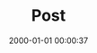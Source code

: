 ---
layout: post
title:  "Post"
date:   2000-01-01 00:00:37
categories: jekyll update
excerpt: Post
---